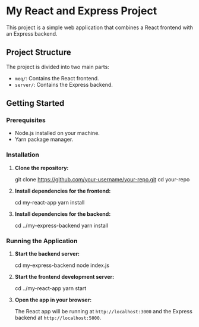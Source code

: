 # My React and Express Project

This project is a simple web application that combines a React frontend with an Express backend.

## Project Structure

The project is divided into two main parts:

- `meq/`: Contains the React frontend.
- `server/`: Contains the Express backend.

## Getting Started

### Prerequisites

- Node.js installed on your machine.
- Yarn package manager.

### Installation

1. **Clone the repository:**

   git clone https://github.com/your-username/your-repo.git
   cd your-repo

2. **Install dependencies for the frontend:**

   cd my-react-app
   yarn install

3. **Install dependencies for the backend:**

   cd ../my-express-backend
   yarn install

### Running the Application

1. **Start the backend server:**

   cd my-express-backend
   node index.js

2. **Start the frontend development server:**

   cd ../my-react-app
   yarn start

3. **Open the app in your browser:**

   The React app will be running at `http://localhost:3000` and the Express backend at `http://localhost:5000`.
